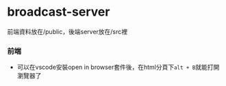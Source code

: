 # broadcast-server

前端資料放在/public，後端server放在/src裡

### 前端
* 可以在vscode安裝open in browser套件後，在html分頁下```alt + B```就能打開瀏覽器了